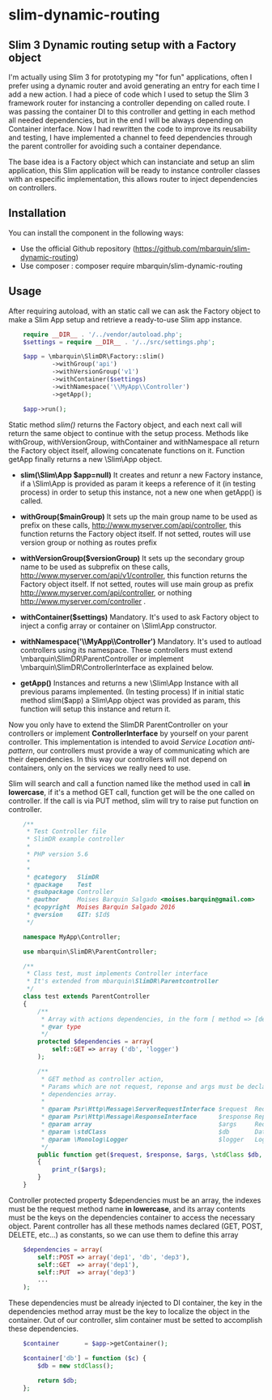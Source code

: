 slim-dynamic-routing
===

Slim 3 Dynamic routing setup with a Factory object
-------

I'm actually using Slim 3 for prototyping my "for fun" applications, often I prefer using a dynamic router and avoid generating an entry for each time I add a new action. I had a piece of code which I used to setup the Slim 3 framework router for instancing a controller depending on called route. I was passing the container DI to this controller and getting in each method all needed dependencies, but in the end I will be always depending on Container interface. Now I had rewritten the code to improve its reusability and testing, I have implemented a channel to feed dependencies through the parent controller for avoiding such a container dependance.

The base idea is a Factory object which can instanciate and setup an slim application, this Slim application will be ready to instance controller classes with an especific implementation, this allows router to inject dependencies on controllers.

Installation
----
You can install the component in the following ways:

* Use the official Github repository (https://github.com/mbarquin/slim-dynamic-routing)
* Use composer : composer require mbarquin/slim-dynamic-routing


Usage
----
After requiring autoload, with an static call we can ask the Factory object to make a Slim App setup and retrieve a ready-to-use Slim app instance.


```php
    require __DIR__ . '/../vendor/autoload.php';
    $settings = require __DIR__ . '/../src/settings.php';

    $app = \mbarquin\SlimDR\Factory::slim()
            ->withGroup('api')
            ->withVersionGroup('v1')
            ->withContainer($settings)
            ->withNamespace('\\MyApp\\Controller')
            ->getApp();

    $app->run();
```

Static method *slim()* returns the Factory object, and each next call will return the same object to continue with the setup process. Methods like withGroup, withVersionGroup, withContainer and withNamespace all return the Factory object itself, allowing concatenate functions on it. Function getApp finally returns a new \Slim\App object.

* **slim(\Slim\App $app=null)**
It creates and retunr a new Factory instance, if a \Slim\App is provided as param it keeps a reference of it (in testing process) in order to setup this instance, not a new one when getApp() is called.

* **withGroup($mainGroup)**
It sets up the main group name to be used as prefix on these calls, http://www.myserver.com/api/controller, this function returns the Factory object itself. If not setted, routes will use version group or nothing as routes prefix

* **withVersionGroup($versionGroup)**
It sets up the secondary group name to be used as subprefix on these calls, http://www.myserver.com/api/v1/controller, this function returns the Factory object itself. If not setted, routes will use main group as prefix http://www.myserver.com/api/controller, or nothing http://www.myserver.com/controller .

* **withContainer($settings)**
Mandatory. It's used to ask Factory object to inject a config array or container on \Slim\App constructor.

* **withNamespace('\\\\MyApp\\\\Controller')**
Mandatory. It's used to autload controllers using its namespace. These controllers must extend \mbarquin\SlimDR\ParentController or implement \mbarquin\SlimDR\ControllerInterface as explained below.

* **getApp()**
Instances and returns a new \Slim\App Instance with all previous params implemented. (In testing process) If in initial static method slim($app) a Slim\App object was provided as param, this function will setup this instance and return it.

Now you only have to extend the SlimDR ParentController on your controllers or implement **ControllerInterface** by yourself on your parent controller. This implementation is intended to avoid *Service Location anti-pattern*, our controllers must provide a way of communicating which are their dependencies. In this way our controllers will not depend on containers, only on the services we really need to use.

Slim will search and call a function named like the method used in call **in lowercase**, if it's a method GET call, function get will be the one called on controller. If the call is via PUT method, slim will try to raise put function on controller.

```php
    /**
     * Test Controller file
     * SlimDR example controller
     *
     * PHP version 5.6
     *
     *
     * @category   SlimDR
     * @package    Test
     * @subpackage Controller
     * @author     Moises Barquin Salgado <moises.barquin@gmail.com>
     * @copyright  Moises Barquin Salgado 2016
     * @version    GIT: $Id$
     */

    namespace MyApp\Controller;

    use mbarquin\SlimDR\ParentController;

    /**
     * Class test, must implements Controller interface
     * It's extended from mbarquin\SlimDR\Parentcontroller
     */
    class test extends ParentController
    {
        /**
         * Array with actions dependencies, in the form [ method => [dependencies]]
         * @var type
         */
        protected $dependencies = array(
            self::GET => array ('db', 'logger')
        );

        /**
         * GET method as controller action,
         * Params which are not request, reponse and args must be declared on
         * dependencies array.
         *
         * @param Psr\Http\Message\ServerRequestInterface $request  Request object
         * @param Psr\Http\Message\ResponseInterface      $response Reponse object
         * @param array                                   $args     Request params
         * @param \stdClass                               $db       Database object
         * @param \Monolog\Logger                         $logger   Logger object
         */
        public function get($request, $response, $args, \stdClass $db, \Monolog\Logger $logger)
        {
            print_r($args);
        }
    }
```

Controller protected property $dependencies must be an array, the indexes must be the request method name **in lowercase**, and its array contents must be the keys on the dependencies container to access the necessary object. Parent controller has all these methods names declared (GET, POST, DELETE, etc...) as constants, so we can use them to define this array

```php
    $dependencies = array(
        self::POST => array('dep1', 'db', 'dep3'),
        self::GET  => array('dep1'),
        self::PUT  => array('dep3')
        ...
    );
```

These dependencies must be already injected to DI container, the key in the dependencies method array must be the key to localize the object in the container. Out of our controller, slim container must be setted to accomplish these dependencies.

```php
    $container       = $app->getContainer();

    $container['db'] = function ($c) {
        $db = new stdClass();

        return $db;
    };
```